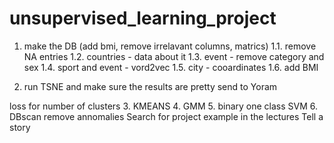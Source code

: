 # unsupervised_learning_project

1. make the DB (add bmi, remove irrelavant columns, matrics)
1.1. remove NA entries
1.2. countries - data about it
1.3. event - remove category and sex
1.4. sport and event - vord2vec
1.5. city - cooardinates
1.6. add BMI

2. run TSNE and make sure the results are pretty
send to Yoram

loss for number of clusters
3. KMEANS
4. GMM
5. binary one class SVM
6. DBscan
remove annomalies
Search for project example in the lectures
Tell a story
